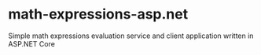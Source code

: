# math-expressions-asp.net

Simple math expressions evaluation service and client application written in ASP.NET Core
